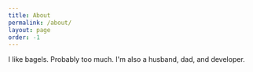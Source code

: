 ```yaml
---
title: About
permalink: /about/
layout: page
order: -1
---
```


I like bagels. Probably too much. I'm also a husband, dad, and developer. 
